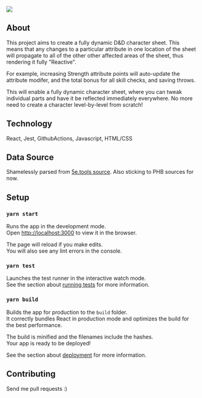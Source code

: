 ![](https://github.com/minghz/top_role_front/workflows/Tests/badge.svg)

## About
This project aims to create a fully dynamic D&D character sheet. This means that any changes to a particular attribute in one location of the sheet will propagate to all of the other other affected areas of the sheet, thus rendering it fully "Reactive".

For example, increasing Strength attribute points will auto-update the attribute modifer, and the total bonus for all skill checks, and saving throws.

This will enable a fully dynamic character sheet, where you can tweak individual parts and have it be reflected immediately everywhere. No more need to create a character level-by-level from scratch!

## Technology
React, Jest, GithubActions, Javascript, HTML/CSS

## Data Source
Shamelessly parsed from [5e.tools source](https://github.com/TheGiddyLimit/TheGiddyLimit.github.io).
Also sticking to PHB sources for now.

## Setup
### `yarn start`

Runs the app in the development mode.<br />
Open [http://localhost:3000](http://localhost:3000) to view it in the browser.

The page will reload if you make edits.<br />
You will also see any lint errors in the console.

### `yarn test`

Launches the test runner in the interactive watch mode.<br />
See the section about [running tests](https://facebook.github.io/create-react-app/docs/running-tests) for more information.

### `yarn build`

Builds the app for production to the `build` folder.<br />
It correctly bundles React in production mode and optimizes the build for the best performance.

The build is minified and the filenames include the hashes.<br />
Your app is ready to be deployed!

See the section about [deployment](https://facebook.github.io/create-react-app/docs/deployment) for more information.

## Contributing
Send me pull requests :)
